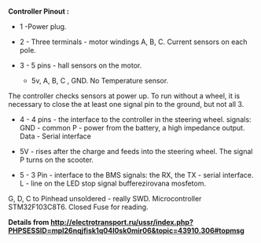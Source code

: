 **Controller Pinout :**

* 1 -Power plug. 

* 2 - Three terminals - motor windings A, B, C. Current sensors on each pole. 

* 3 - 5 pins - hall sensors on the motor. 
    + 5v, A, B, C , GND. No Temperature sensor. 

The controller checks sensors at power up. 
To run without a wheel, it is necessary to close the at least one signal pin to the ground, but not all 3. 

* 4 - 4 pins - the interface to the controller in the steering wheel. 
signals: 
GND - common 
P - power from the battery, a high impedance output. 
Data - Serial interface 
+ 5V - rises after the charge and feeds into the steering wheel. 
The signal P turns on the scooter. 

* 5 - 3 Pin - interface to the BMS 
signals: 
the RX, the TX - serial interface. 
L - line on the LED stop signal bufferezirovana mosfetom. 

G, D, C to Pinhead unsoldered - really SWD. Microcontroller STM32F103C8T6. Closed Fuse for reading.

**Details from http://electrotransport.ru/ussr/index.php?PHPSESSID=mpl26nqjfisk1q04l0sk0mir06&topic=43910.306#topmsg**
